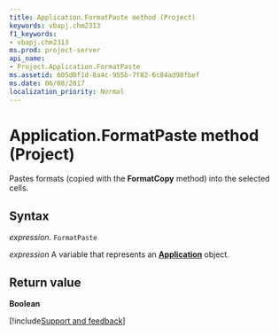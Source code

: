 ```yaml
---
title: Application.FormatPaste method (Project)
keywords: vbapj.chm2313
f1_keywords:
- vbapj.chm2313
ms.prod: project-server
api_name:
- Project.Application.FormatPaste
ms.assetid: 605d0f1d-8a4c-955b-7f82-6c84ad98fbef
ms.date: 06/08/2017
localization_priority: Normal
---
```



# Application.FormatPaste method (Project)

Pastes formats (copied with the  **FormatCopy** method) into the selected cells.


## Syntax

_expression_. `FormatPaste`

_expression_ A variable that represents an **[Application](Project.Application.md)** object.


## Return value

 **Boolean**

[!include[Support and feedback](~/includes/feedback-boilerplate.md)]